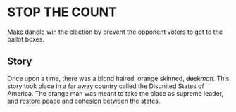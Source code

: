 # STOP THE COUNT
Make danold win the election by prevent the opponent voters to get to the ballot boxes.

## Story
Once upon a time, there was a blond haired, orange skinned, ~~duck~~*man*. This story took place in a far away country called the Disunited States of America. The orange man was meant to take the place as supreme leader, and restore peace and cohesion between the states.